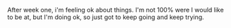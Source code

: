 After week one, i'm feeling ok about things. I'm not 100% were I would like to be at, but I'm doing ok, so just got to keep going and keep trying.
